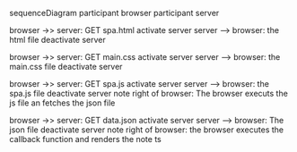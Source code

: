 sequenceDiagram 
    participant browser
    participant server

   browser ->> server: GET spa.html
   activate server
   server --> browser: the html file
   deactivate server

   browser ->> server: GET main.css
   activate server
   server --> browser: the main.css file
   deactivate server

   browser ->> server: GET spa.js
   activate server
   server --> browser: the spa.js file
   deactivate server
   note right of browser: The browser executs the js file an fetches the json file

   browser ->> server: GET data.json
   activate server
   server --> browser: The json file
   deactivate server
   note right of browser: the browser executes the callback function and renders the note ts
